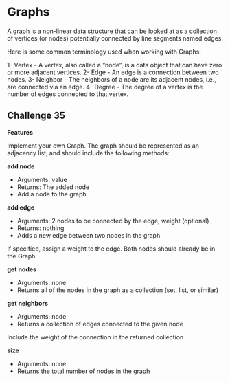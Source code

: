 # Graphs
A graph is a non-linear data structure that can be looked at as a collection of vertices (or nodes) potentially connected by line segments named edges.

Here is some common terminology used when working with Graphs:

1- Vertex - A vertex, also called a “node”, is a data object that can have zero or more adjacent vertices.
2- Edge - An edge is a connection between two nodes.
3- Neighbor - The neighbors of a node are its adjacent nodes, i.e., are connected via an edge.
4- Degree - The degree of a vertex is the number of edges connected to that vertex.

## Challenge 35
**Features**

Implement your own Graph. The graph should be represented as an adjacency list, and should include the following methods:

**add node**

* Arguments: value
* Returns: The added node
* Add a node to the graph

**add edge**

* Arguments: 2 nodes to be connected by the edge, weight (optional)
* Returns: nothing
* Adds a new edge between two nodes in the graph

If specified, assign a weight to the edge. Both nodes should already be in the Graph

**get nodes**

* Arguments: none
* Returns all of the nodes in the graph as a collection (set, list, or similar)

**get neighbors**

* Arguments: node
* Returns a collection of edges connected to the given node

Include the weight of the connection in the returned collection

**size**

* Arguments: none
* Returns the total number of nodes in the graph